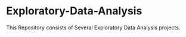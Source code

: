 # Exploratory-Data-Analysis
This Repository consists of Several Exploratory Data Analysis projects.
